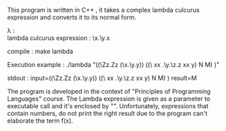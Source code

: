 This program is written in C++ , it takes a complex lambda culcurus expression and converts it to its normal form. 

λ : \
lambda culcurus expression :  \x.\y.x

compile : make lambda

Execution example : ./lambda "((\Zz.Zz (\x.\y.y)) ((\  xx  .\y.\z.z xx y) N M) )"

stdout : input=((\Zz.Zz (\x.\y.y)) ((\  xx  .\y.\z.z xx y) N M) )                       result=M
         
 The program is developed in the context of "Principles of Programming Languages" course. The Lambda expression is given as a
 parameter to executable call and it's enclosed by "". Unfortunately, expressions that contain numbers, do not print the right result due to
 the program can't elaborate the term f(x).
 

